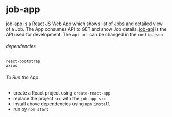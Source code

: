 # job-app
 
 job-app is a React JS Web App which shows list of Jobs and detailed view of a Job.
 The App consumes API to GET and show Job details. [job-api](https://github.com/imKKK/job-api) is the API used for development.
 The `api url` can be changed in the `config.json`
 
 ###### dependencies
 
 ```
 react-bootstrap
 axios
 ```
 
 ###### To Run the App
 
 - create a React project using `create-react-app`
 - replace the project `src` with the `job-app src`
 - install above dependencies using `npm install`
 - run by `npm start`
